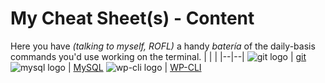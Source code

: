 # My Cheat Sheet(s) - Content

Here you have *(talking to myself, ROFL)* a handy *batería* of the daily-basis commands you'd use working on the terminal.
|  |  |
|--|--|
![git logo][logo-git] | [git](git/)
![mysql logo][logo-mysql] | [MySQL](mysql/)
![wp-cli logo][logo-wpcli] | [WP-CLI](wp-cli/)

[logo-git]: https://git-scm.com/images/logo@2x.png
[logo-mysql]: https://www.mysql.com/common/logos/mysql-logo.svg?v2
[logo-wpcli]: https://wp-cli.org/assets/img/wp-cli-logo-inverted.png
<!--stackedit_data:
eyJoaXN0b3J5IjpbLTUzNzM1MTE0NywtMTQ1MTc0ODEwLC04Nj
c5MTg3ODQsMTc1NDI4MjgyMV19
-->
